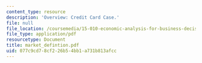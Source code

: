 ```yaml
---
content_type: resource
description: 'Overview: Credit Card Case.'
file: null
file_location: /coursemedia/15-010-economic-analysis-for-business-decisions-fall-2004/077c9cd78cf226b54bb1a731b813afcc_market_defintion.pdf
file_type: application/pdf
resourcetype: Document
title: market_defintion.pdf
uid: 077c9cd7-8cf2-26b5-4bb1-a731b813afcc
---
```

